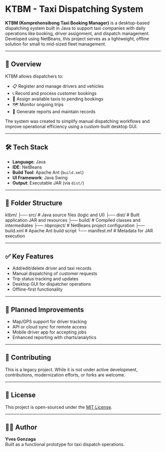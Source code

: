 # KTBM - Taxi Dispatching System

**KTBM (Komprehensibong Taxi Booking Manager)** is a desktop-based dispatching system built in Java to support taxi companies with daily operations like booking, driver assignment, and dispatch management. Developed using NetBeans, this project serves as a lightweight, offline solution for small to mid-sized fleet management.

---

## 🚕 Overview

KTBM allows dispatchers to:

- 📋 Register and manage drivers and vehicles
- 📞 Record and process customer bookings
- 🧭 Assign available taxis to pending bookings
- 🗺️ Monitor ongoing trips
- 🧾 Generate reports and maintain records

The system was created to simplify manual dispatching workflows and improve operational efficiency using a custom-built desktop GUI.

---

## 🛠️ Tech Stack

- **Language**: Java
- **IDE**: NetBeans
- **Build Tool**: Apache Ant (`build.xml`)
- **UI Framework**: Java Swing
- **Output**: Executable JAR (via `dist/`)

---

## 📁 Folder Structure

ktbm/
├── src/ # Java source files (logic and UI)
├── dist/ # Built application JAR and resources
├── build/ # Compiled classes and intermediates
├── nbproject/ # NetBeans project configuration
├── build.xml # Apache Ant build script
└── manifest.mf # Metadata for JAR execution

---

## ✅ Key Features

- Add/edit/delete driver and taxi records
- Manual dispatching of customer requests
- Trip status tracking and updates
- Desktop GUI for dispatcher operations
- Offline-first functionality

---

## 🔮 Planned Improvements

- Map/GPS support for driver tracking
- API or cloud sync for remote access
- Mobile driver app for accepting jobs
- Enhanced reporting with charts/analytics

---

## 🤝 Contributing

This is a legacy project. While it is not under active development, contributions, modernization efforts, or forks are welcome.

---

## 📜 License

This project is open-sourced under the [MIT License](LICENSE).

---

## 👨‍💻 Author

**Yves Gonzaga**  
Built as a functional prototype for taxi dispatch operations.
